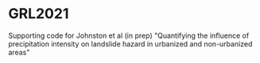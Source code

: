 # GRL2021
Supporting code for Johnston et al (in prep) "Quantifying the influence of precipitation intensity on landslide hazard in urbanized and non-urbanized areas"

